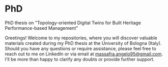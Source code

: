 # PhD
PhD thesis on "Topology-oriented Digital Twins for Built Heritage Performance-based Management"

Greetings! Welcome to my repositories, where you will discover valuable materials created during my PhD thesis at the University of Bologna (Italy). Should you have any questions or require assistance, please feel free to reach out to me on LinkedIn or via email at massafra.angelo95@gmail.com. I'll be more than happy to clarify any doubts or provide further support.
